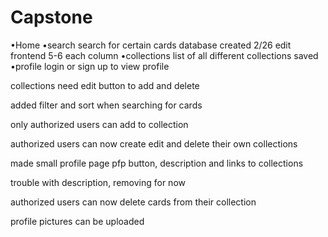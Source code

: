 # Capstone

•Home
•search
    search for certain cards
    database created 2/26
    edit frontend 5-6 each column
•collections
    list of all different collections saved
•profile
    login or sign up to view profile

collections need edit button to add and delete

added filter and sort when searching for cards

only authorized users can add to collection

authorized users can now create edit and delete their own collections

made small profile page pfp button, description and  links to collections

trouble with description, removing for now

authorized users can now delete cards from their collection

profile pictures can be uploaded

